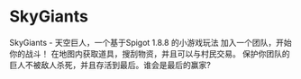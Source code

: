 # SkyGiants
SkyGiants - 天空巨人，一个基于Spigot 1.8.8 的小游戏玩法
加入一个团队，开始你的战斗！
在地图内获取道具，搜刮物资，并且可以与村民交易。
保护你团队的巨人不被敌人杀死，并且存活到最后。谁会是最后的赢家?
